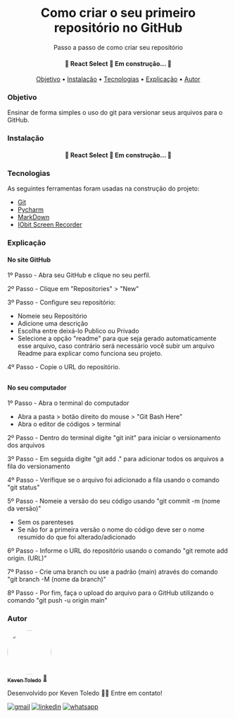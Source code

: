 <h1 align="center">Como criar o seu primeiro repositório no GitHub</h1>
<p align="center">Passo a passo de como criar seu repositório</p>

<h4 align="center"> 
	🚧  React Select 🚀 Em construção...  🚧
</h4>


<p align="center">
 <a href="#objetivo">Objetivo</a> •
 <a href="#Instalação">Instalação</a> •
 <a href="#tecnologias">Tecnologias</a> •
 <a href="Explicação">Explicação</a> •
 <a href="#autor">Autor</a>
</p>

<h3 align="left">
    Objetivo </h3>
Ensinar de forma simples o uso do git para versionar seus arquivos para o GitHub.

<h3 align="left">
    Instalação </h3>

<h4 align="center"> 
	🚧  React Select 🚀 Em construção...  🚧
</h4>

<h3 align="left">
    Tecnologias </h3>
As seguintes ferramentas foram usadas na construção do projeto:

- [Git](https://git-scm.com/)
- [Pycharm](https://www.jetbrains.com/pt-br/pycharm/download/#section=windows)
- [MarkDown](https://docs.pipz.com/central-de-ajuda/learning-center/guia-basico-de-markdown#open)
- [IObit Screen Recorder](https://www.iobit.com/pt/recommend/isr.php)

<h3 align="left">
    Explicação </h3>

<h4 align="left">
    No site GitHub </h4>

1º Passo - Abra seu GitHub e clique no seu perfil. 

2º Passo - Clique em "Repositories" > "New"

3º Passo - Configure seu repositório:

- Nomeie seu Repositório
- Adicione uma descrição
- Escolha entre deixá-lo Publico ou Privado
- Selecione a opção "readme" para que seja gerado automaticamente esse arquivo,
caso contrário será necessário você subir um arquivo Readme para explicar
como funciona seu projeto.

4º Passo - Copie o URL do repositório.

##

<h4 align="left">
    No seu computador </h4>

1º Passo - Abra o terminal do computador

- Abra a pasta > botão direito do mouse > "Git Bash Here"
- Abra o editor de códigos > terminal

2º Passo - Dentro do terminal digite "git init" para iniciar o versionamento dos arquivos

3º Passo - Em seguida digite "git add ." para adicionar todos os arquivos a fila do versionamento

4º Passo - Verifique se o arquivo foi adicionado a fila usando o comando "git status"

5º Passo - Nomeie a versão do seu código usando "git commit -m (nome da versão)"

- Sem os parenteses
- Se não for a primeira versão o nome do código deve ser o nome resumido do que foi alterado/adicionado

6º Passo - Informe o URL do repositório usando o comando "git remote add origin. (URL)"

7º Passo - Crie uma branch ou use a padrão (main) através do comando "git branch -M (nome da branch)"

8º Passo - Por fim, faça o upload do arquivo para o GitHub utilizando o comando "git push -u origin main"

<h3 align="left">
    Autor </h3>
<a href="https://github.com/Keven-Toledo">
 <img style="border-radius: 50%;" src="https://avatars.githubusercontent.com/u/96964785?v=4" width="100px;" alt=""/>
 <br />
 <sub><b>Keven Toledo</b></sub></a> <a href="https://github.com/Keven-Toledo" title="Rocketseat">🚀</a>


Desenvolvido por Keven Toledo 👋🏽 Entre em contato!

[![gmail](https://img.shields.io/badge/Gmail-D14836?style=for-the-badge&logo=gmail&logoColor=white)](mailto:keventoledo08@gmail.com)
[![linkedin](https://img.shields.io/badge/LinkedIn-0077B5?style=for-the-badge&logo=linkedin&logoColor=white)](https://www.linkedin.com/in/keven-toledo/)
[![whatsapp](https://img.shields.io/badge/WhatsApp-25D366?style=for-the-badge&logo=whatsapp&logoColor=white)](https://api.whatsapp.com/send?phone=5521985639744)